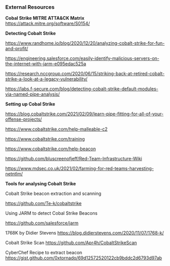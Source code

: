 ### External Resources

**Cobal Strike MITRE ATTA&CK Matrix**
https://attack.mitre.org/software/S0154/

**Detecting Cobalt Strike**

https://www.randhome.io/blog/2020/12/20/analyzing-cobalt-strike-for-fun-and-profit/

https://engineering.salesforce.com/easily-identify-malicious-servers-on-the-internet-with-jarm-e095edac525a

https://research.nccgroup.com/2020/06/15/striking-back-at-retired-cobalt-strike-a-look-at-a-legacy-vulnerability/

https://labs.f-secure.com/blog/detecting-cobalt-strike-default-modules-via-named-pipe-analysis/

**Setting up Cobal Strike**

https://blog.cobaltstrike.com/2021/02/09/learn-pipe-fitting-for-all-of-your-offense-projects/

https://www.cobaltstrike.com/help-malleable-c2

https://www.cobaltstrike.com/training

https://www.cobaltstrike.com/help-beacon

https://github.com/bluscreenofjeff/Red-Team-Infrastructure-Wiki

https://www.mdsec.co.uk/2021/02/farming-for-red-teams-harvesting-netntlm/

**Tools for analysing Cobalt Strike**

Cobalt Strike beacon extraction and scanning

https://github.com/Te-k/cobaltstrike

Using JARM to detect Cobal Strike Beacons

https://github.com/salesforce/jarm

1768K by Didier Stevens
https://blog.didierstevens.com/2020/11/07/1768-k/

Cobalt Strike Scan
https://github.com/Apr4h/CobaltStrikeScan

CyberChef Recipe to extract beacon
https://gist.github.com/0xtornado/69d12572520122cb9bddc2d6793d97ab






